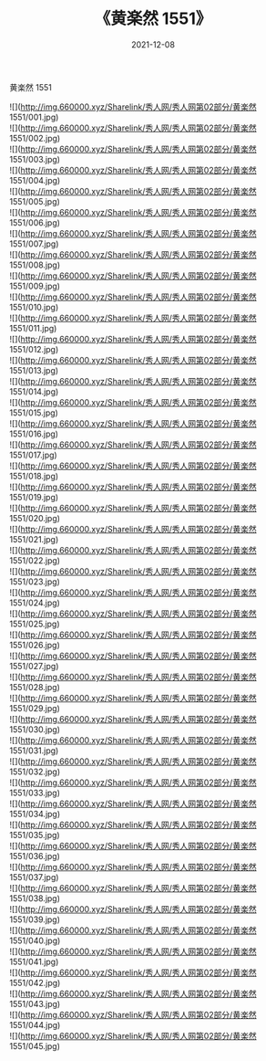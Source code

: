 ﻿---
layout: post
title:  《黄楽然 1551》
date:   2021-12-08
img: http://img.660000.xyz/Sharelink/秀人网/秀人网第02部分/黄楽然 1551/000.jpg
categories: [美女, 清纯, 唯美]
---

黄楽然 1551

  ![](http://img.660000.xyz/Sharelink/秀人网/秀人网第02部分/黄楽然 1551/001.jpg) <br> ![](http://img.660000.xyz/Sharelink/秀人网/秀人网第02部分/黄楽然 1551/002.jpg) <br> ![](http://img.660000.xyz/Sharelink/秀人网/秀人网第02部分/黄楽然 1551/003.jpg) <br> ![](http://img.660000.xyz/Sharelink/秀人网/秀人网第02部分/黄楽然 1551/004.jpg) <br> ![](http://img.660000.xyz/Sharelink/秀人网/秀人网第02部分/黄楽然 1551/005.jpg) <br> ![](http://img.660000.xyz/Sharelink/秀人网/秀人网第02部分/黄楽然 1551/006.jpg) <br> ![](http://img.660000.xyz/Sharelink/秀人网/秀人网第02部分/黄楽然 1551/007.jpg) <br> ![](http://img.660000.xyz/Sharelink/秀人网/秀人网第02部分/黄楽然 1551/008.jpg) <br> ![](http://img.660000.xyz/Sharelink/秀人网/秀人网第02部分/黄楽然 1551/009.jpg) <br> ![](http://img.660000.xyz/Sharelink/秀人网/秀人网第02部分/黄楽然 1551/010.jpg) <br> ![](http://img.660000.xyz/Sharelink/秀人网/秀人网第02部分/黄楽然 1551/011.jpg) <br> ![](http://img.660000.xyz/Sharelink/秀人网/秀人网第02部分/黄楽然 1551/012.jpg) <br> ![](http://img.660000.xyz/Sharelink/秀人网/秀人网第02部分/黄楽然 1551/013.jpg) <br> ![](http://img.660000.xyz/Sharelink/秀人网/秀人网第02部分/黄楽然 1551/014.jpg) <br> ![](http://img.660000.xyz/Sharelink/秀人网/秀人网第02部分/黄楽然 1551/015.jpg) <br> ![](http://img.660000.xyz/Sharelink/秀人网/秀人网第02部分/黄楽然 1551/016.jpg) <br> ![](http://img.660000.xyz/Sharelink/秀人网/秀人网第02部分/黄楽然 1551/017.jpg) <br> ![](http://img.660000.xyz/Sharelink/秀人网/秀人网第02部分/黄楽然 1551/018.jpg) <br> ![](http://img.660000.xyz/Sharelink/秀人网/秀人网第02部分/黄楽然 1551/019.jpg) <br> ![](http://img.660000.xyz/Sharelink/秀人网/秀人网第02部分/黄楽然 1551/020.jpg) <br> ![](http://img.660000.xyz/Sharelink/秀人网/秀人网第02部分/黄楽然 1551/021.jpg) <br> ![](http://img.660000.xyz/Sharelink/秀人网/秀人网第02部分/黄楽然 1551/022.jpg) <br> ![](http://img.660000.xyz/Sharelink/秀人网/秀人网第02部分/黄楽然 1551/023.jpg) <br> ![](http://img.660000.xyz/Sharelink/秀人网/秀人网第02部分/黄楽然 1551/024.jpg) <br> ![](http://img.660000.xyz/Sharelink/秀人网/秀人网第02部分/黄楽然 1551/025.jpg) <br> ![](http://img.660000.xyz/Sharelink/秀人网/秀人网第02部分/黄楽然 1551/026.jpg) <br> ![](http://img.660000.xyz/Sharelink/秀人网/秀人网第02部分/黄楽然 1551/027.jpg) <br> ![](http://img.660000.xyz/Sharelink/秀人网/秀人网第02部分/黄楽然 1551/028.jpg) <br> ![](http://img.660000.xyz/Sharelink/秀人网/秀人网第02部分/黄楽然 1551/029.jpg) <br> ![](http://img.660000.xyz/Sharelink/秀人网/秀人网第02部分/黄楽然 1551/030.jpg) <br> ![](http://img.660000.xyz/Sharelink/秀人网/秀人网第02部分/黄楽然 1551/031.jpg) <br> ![](http://img.660000.xyz/Sharelink/秀人网/秀人网第02部分/黄楽然 1551/032.jpg) <br> ![](http://img.660000.xyz/Sharelink/秀人网/秀人网第02部分/黄楽然 1551/033.jpg) <br> ![](http://img.660000.xyz/Sharelink/秀人网/秀人网第02部分/黄楽然 1551/034.jpg) <br> ![](http://img.660000.xyz/Sharelink/秀人网/秀人网第02部分/黄楽然 1551/035.jpg) <br> ![](http://img.660000.xyz/Sharelink/秀人网/秀人网第02部分/黄楽然 1551/036.jpg) <br> ![](http://img.660000.xyz/Sharelink/秀人网/秀人网第02部分/黄楽然 1551/037.jpg) <br> ![](http://img.660000.xyz/Sharelink/秀人网/秀人网第02部分/黄楽然 1551/038.jpg) <br> ![](http://img.660000.xyz/Sharelink/秀人网/秀人网第02部分/黄楽然 1551/039.jpg) <br> ![](http://img.660000.xyz/Sharelink/秀人网/秀人网第02部分/黄楽然 1551/040.jpg) <br> ![](http://img.660000.xyz/Sharelink/秀人网/秀人网第02部分/黄楽然 1551/041.jpg) <br> ![](http://img.660000.xyz/Sharelink/秀人网/秀人网第02部分/黄楽然 1551/042.jpg) <br> ![](http://img.660000.xyz/Sharelink/秀人网/秀人网第02部分/黄楽然 1551/043.jpg) <br> ![](http://img.660000.xyz/Sharelink/秀人网/秀人网第02部分/黄楽然 1551/044.jpg) <br> ![](http://img.660000.xyz/Sharelink/秀人网/秀人网第02部分/黄楽然 1551/045.jpg) <br>